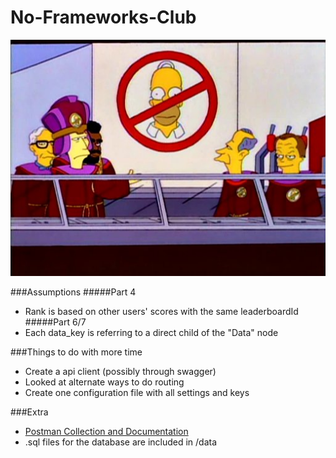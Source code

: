 # No-Frameworks-Club

![No-Homers-Club](https://github.com/itsmattli/No-Frameworks-Club/blob/develop/images/nhc.jpg?raw=true)

###Assumptions
#####Part 4
- Rank is based on other users' scores with the same leaderboardId
#####Part 6/7
- Each data_key is referring to a direct child of the "Data" node
    
###Things to do with more time
- Create a api client (possibly through swagger)
- Looked at alternate ways to do routing
- Create one configuration file with all settings and keys
    
###Extra
- [Postman Collection and Documentation](https://www.placeholder.com)
- .sql files for the database are included in /data
